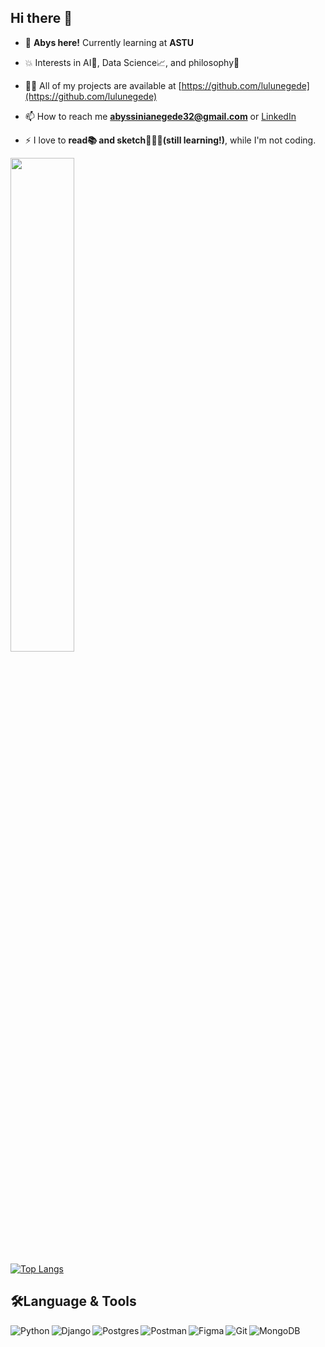## Hi there 👋

- 🌱 **Abys here!** Currently learning at **ASTU**

<!-- - 🔭 I’m currently working on **** -->

- 💥 Interests in AI🤖, Data Science📈, and philosophy🌌

- 👨‍💻 All of my projects are available at [https://github.com/lulunegede](https://github.com/lulunegede)

- 📫 How to reach me **abyssinianegede32@gmail.com** or [LinkedIn]()

- ⚡ I love to **read📚 and sketch🧑🏽‍🎨(still learning!)**, while I'm not coding.


<img width="45%" src="https://github-readme-stats.vercel.app/api?username=lulunegede&show_icons=true&theme=midnight-purple" />


[![Top Langs](https://github-readme-stats.vercel.app/api/top-langs/?username=lulunegede&layout=compact&theme=transparent)](https://github.com/lulunegede/github-readme-stats)

## 🛠Language & Tools
<img align="left" alt="Python" src="https://img.shields.io/badge/python-3670A0?style=for-the-badge&logo=python&logoColor=ffdd54" href="https://www.python.org"/>
<img align="left" alt="Django" src="https://img.shields.io/badge/django-%23092E20.svg?style=for-the-badge&logo=django&logoColor=white"/>
<img align="left" alt="Postgres" src="https://img.shields.io/badge/postgres-%23316192.svg?style=for-the-badge&logo=postgresql&logoColor=white"/>
<img align="left" alt="Postman" src="https://img.shields.io/badge/Postman-FF6C37?style=for-the-badge&logo=postman&logoColor=white"/>
<img align="left" alt="Figma" src="https://img.shields.io/badge/figma-%23F24E1E.svg?style=for-the-badge&logo=figma&logoColor=white"/>
<img align="left" alt="Git" src="https://img.shields.io/badge/git-%23F05033.svg?style=for-the-badge&logo=git&logoColor=white"/>
<img align="left" alt="MongoDB" src="https://img.shields.io/badge/MongoDB-%234ea94b.svg?style=for-the-badge&logo=mongodb&logoColor=white"/>
